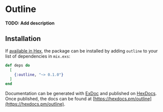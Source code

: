 # Outline

**TODO: Add description**

## Installation

If [available in Hex](https://hex.pm/docs/publish), the package can be installed
by adding `outline` to your list of dependencies in `mix.exs`:

```elixir
def deps do
  [
    {:outline, "~> 0.1.0"}
  ]
end
```

Documentation can be generated with [ExDoc](https://github.com/elixir-lang/ex_doc)
and published on [HexDocs](https://hexdocs.pm). Once published, the docs can
be found at [https://hexdocs.pm/outline](https://hexdocs.pm/outline).

